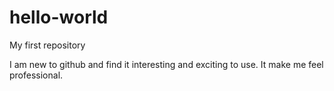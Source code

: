 # hello-world
My first repository

I am new to github and find it interesting and exciting to use. It make me feel professional.
